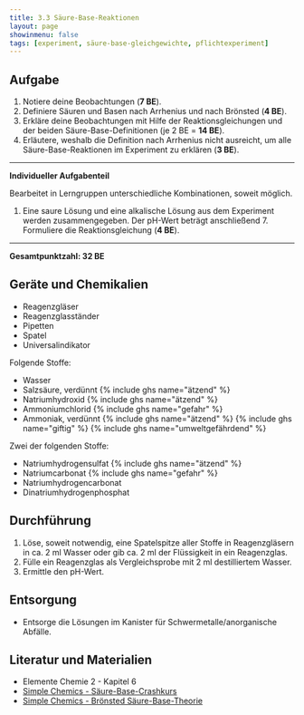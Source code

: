 ```yaml
---
title: 3.3 Säure-Base-Reaktionen
layout: page
showinmenu: false
tags: [experiment, säure-base-gleichgewichte, pflichtexperiment]
---
```


## Aufgabe

1. Notiere deine Beobachtungen (**7 BE**).
2. Definiere Säuren und Basen nach Arrhenius und nach Brönsted (**4 BE**).
3. Erkläre deine Beobachtungen mit Hilfe der Reaktionsgleichungen und der beiden Säure-Base-Definitionen (je 2 BE = **14 BE**).
4. Erläutere, weshalb die Definition nach Arrhenius nicht ausreicht, um alle Säure-Base-Reaktionen im Experiment zu erklären (**3 BE**).

---

**Individueller Aufgabenteil**

Bearbeitet in Lerngruppen unterschiedliche Kombinationen, soweit möglich.

1. Eine saure Lösung und eine alkalische Lösung aus dem Experiment werden zusammengegeben. Der pH-Wert beträgt anschließend 7. Formuliere die Reaktionsgleichung (**4 BE**).

---

**Gesamtpunktzahl: 32 BE**

## Geräte und Chemikalien

- Reagenzgläser
- Reagenzglasständer
- Pipetten
- Spatel
- Universalindikator

Folgende Stoffe:
- Wasser
- Salzsäure, verdünnt {% include ghs name="ätzend" %}
- Natriumhydroxid {% include ghs name="ätzend" %}
- Ammoniumchlorid {% include ghs name="gefahr" %}
- Ammoniak, verdünnt {% include ghs name="ätzend" %} {% include ghs name="giftig" %} {% include ghs name="umweltgefährdend" %}

Zwei der folgenden Stoffe:
- Natriumhydrogensulfat {% include ghs name="ätzend" %}
- Natriumcarbonat {% include ghs name="gefahr" %} 
- Natriumhydrogencarbonat
- Dinatriumhydrogenphosphat

## Durchführung

1. Löse, soweit notwendig, eine Spatelspitze aller Stoffe in Reagenzgläsern in ca. 2 ml Wasser oder gib ca. 2 ml der Flüssigkeit in ein Reagenzglas.
2. Fülle ein Reagenzglas als Vergleichsprobe mit 2 ml destilliertem Wasser.
3. Ermittle den pH-Wert.

## Entsorgung

- Entsorge die Lösungen im Kanister für Schwermetalle/anorganische Abfälle.

## Literatur und Materialien

- Elemente Chemie 2 - Kapitel 6
- [Simple Chemics - Säure-Base-Crashkurs](https://www.youtube.com/watch?v=8FwB735ePV8)
- [Simple Chemics - Brönsted Säure-Base-Theorie](https://www.youtube.com/watch?v=--y5LNJiAlo)
